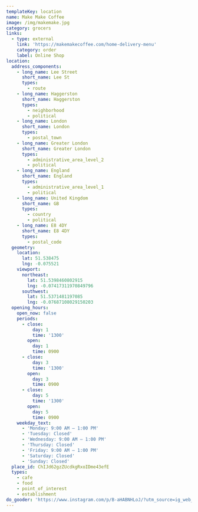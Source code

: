 ```yaml
---
templateKey: location
name: Make Make Coffee
image: /img/makemake.jpg
category: grocers
links:
  - type: external
    link: 'https://makemakecoffee.com/home-delivery-menu'
    category: order
    label: Online Shop
location:
  address_components:
    - long_name: Lee Street
      short_name: Lee St
      types:
        - route
    - long_name: Haggerston
      short_name: Haggerston
      types:
        - neighborhood
        - political
    - long_name: London
      short_name: London
      types:
        - postal_town
    - long_name: Greater London
      short_name: Greater London
      types:
        - administrative_area_level_2
        - political
    - long_name: England
      short_name: England
      types:
        - administrative_area_level_1
        - political
    - long_name: United Kingdom
      short_name: GB
      types:
        - country
        - political
    - long_name: E8 4DY
      short_name: E8 4DY
      types:
        - postal_code
  geometry:
    location:
      lat: 51.538475
      lng: -0.075521
    viewport:
      northeast:
        lat: 51.5398460802915
        lng: -0.07417311970849796
      southwest:
        lat: 51.5371481197085
        lng: -0.07687108029150203
  opening_hours:
    open_now: false
    periods:
      - close:
          day: 1
          time: '1300'
        open:
          day: 1
          time: 0900
      - close:
          day: 3
          time: '1300'
        open:
          day: 3
          time: 0900
      - close:
          day: 5
          time: '1300'
        open:
          day: 5
          time: 0900
    weekday_text:
      - 'Monday: 9:00 AM – 1:00 PM'
      - 'Tuesday: Closed'
      - 'Wednesday: 9:00 AM – 1:00 PM'
      - 'Thursday: Closed'
      - 'Friday: 9:00 AM – 1:00 PM'
      - 'Saturday: Closed'
      - 'Sunday: Closed'
  place_id: ChIJd62gzZUcdkgRxoIDme43efE
  types:
    - cafe
    - food
    - point_of_interest
    - establishment
do_gooder: 'https://www.instagram.com/p/B-aHABNHLoJ/?utm_source=ig_web_copy_link'
---
```


